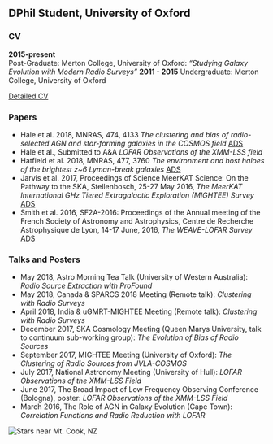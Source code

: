 ## DPhil Student, University of Oxford 

### CV

**2015-present**  
Post-Graduate: Merton College, University of Oxford:
_“Studying Galaxy Evolution with Modern Radio Surveys”_
**2011 - 2015**
Undergraduate: Merton College, University of Oxford

[Detailed CV](cv.md)

### Papers 
- Hale et al. 2018, MNRAS, 474, 4133 _The clustering and bias of radio-selected AGN and star-forming galaxies in the COSMOS field_ [ADS](http://adsabs.harvard.edu/abs/2018MNRAS.474.4133H)
- Hale et al., Submitted to A&A _LOFAR Observations of the XMM-LSS field_
- Hatfield et al. 2018, MNRAS, 477, 3760 _The environment and host haloes of the brightest z~6 Lyman-break galaxies_ [ADS](http://adsabs.harvard.edu/abs/2018MNRAS.477.3760H)
- Jarvis et al. 2017, Proceedings of Science MeerKAT Science: On the Pathway to the SKA, Stellenbosch, 25-27 May 2016, _The MeerKAT International GHz Tiered Extragalactic Exploration (MIGHTEE) Survey_ [ADS](http://adsabs.harvard.edu/abs/2016mks..confE...6J)
- Smith et al. 2016, SF2A-2016: Proceedings of the Annual meeting of the French Society of Astronomy and Astrophysics, Centre de Recherche Astrophysique de Lyon, 14-17 June, 2016, _The WEAVE-LOFAR Survey_ [ADS](http://adsabs.harvard.edu/abs/2016sf2a.conf..271S)


### Talks and Posters

- May 2018, Astro Morning Tea Talk (University of Western Australia): _Radio Source Extraction with ProFound_
- May 2018, Canada & SPARCS 2018 Meeting (Remote talk): _Clustering with Radio Surveys_
- April 2018, India & uGMRT-MIGHTEE Meeting (Remote talk): _Clustering with Radio Surveys_
- December 2017, SKA Cosmology Meeting (Queen Marys University, talk to continuum sub-working group): _The Evolution of Bias of Radio Sources_
- September 2017, MIGHTEE Meeting (University of Oxford): _The Clustering of Radio Sources from JVLA-COSMOS_
- July 2017, National Astronomy Meeting (University of Hull): _LOFAR Observations of the XMM-LSS Field_
- June 2017, The Broad Impact of Low Frequency Observing Conference (Bologna), poster: _LOFAR Observations of the XMM-LSS Field_
- March 2016, The Role of AGN in Galaxy Evolution (Cape Town): _Correlation Functions and Radio Reduction with LOFAR_

![Stars near Mt. Cook, NZ](Stars.jpg)
